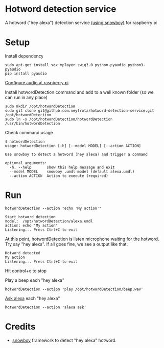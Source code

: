 # Hotword detection service

A hotword ("hey alexa") detection service [(using snowboy)](https://snowboy.kitt.ai/) for raspberry pi 

# Setup 


Install dependency

```
sudo apt-get install sox mplayer swig3.0 python-pyaudio python3-pyaudio
pip install pyaudio
```

[Configure audio at raspberry pi ](https://permissiontowrite.wordpress.com/raspberry-pi-audio-setup/)

Install hotwordDetection command and add to a well known folder (so we can run in any place)

```
sudo mkdir /opt/hotwordDetection
sudo git clone git@github.com:neyfrota/hotword-detection-service.git /opt/hotwordDetection
sudo ln -s /opt/hotwordDetection/hotwordDetection /usr/bin/hotwordDetection
``` 

Check command usage
```
$ hotwordDetection 
usage: hotwordDetection [-h] [--model MODEL] [--action ACTION]

Use snowboy to detect a hotword (hey alexa) and trigger a command

optional arguments:
  -h, --help       show this help message and exit
  --model MODEL    snowboy .umdl model (default alexa.umdl)
  --action ACTION  Action to execute (required)

```

# Run


```
hotwordDetection --action "echo 'My action'"
```
```
Start hotword detection
model:  /opt/hotwordDetection/alexa.umdl
action: echo 'My action'
Listening... Press Ctrl+C to exit
```
At this point, hotwordDetection is listen microphone waiting for the hotword.
Try say "hey alexa". If all goes fine, we see a output like that:
```
Hotword detected
My action
Listening... Press Ctrl+C to exit
```
Hit control+c to stop 

Play a beep each "hey alexa"
```
hotwordDetection --action 'play /opt/hotwordDetection/beep.wav'
``` 

[Ask alexa](https://github.com/neyfrota/alexa-command-line-client) each "hey alexa"
```
hotwordDetection --action 'alexa ask'
``` 


# Credits

* [snowboy](https://snowboy.kitt.ai/) framework to detect "ḧey alexa" hotword.